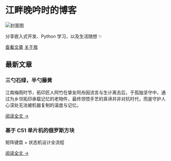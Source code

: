 # 江畔晚吟时的博客  

<div class="hero-section">  
  <!-- 封面图（建议放在 docs/public/images/cover.jpg） -->  
  <img src="/images/cover.jpg" alt="封面图" class="hero-img">  
  <div class="hero-desc">  
    <p>分享嵌入式开发、Python 学习，以及生活随想 ✨</p>  
    <div class="button-group">  
      <a href="/posts/postIndex" class="btn">查看文章</a>  
      <a href="/about" class="btn">关于我</a>  
    </div>  
  </div>  
</div>  

## 最新文章  

<div class="card-list">  
  <!-- 文章 1 -->  
  <div class="card">  
    <h3>三勺石绿，半勺藤黄</h3>  
    <p>江南梅雨时节，拓印匠人阿竹在挚友阿舟因流言与生计离去后，于孤独坚守中，通过为乡邻拓印承载记忆的老物件，最终领悟手艺的真谛并非对抗时代，而是守护人心深处无法被机器复制的温度与记忆。</p>  
    <a href="/posts/novel/三勺石绿，半勺藤黄.md" class="card-link">阅读全文 →</a>  
  </div>  
  <!-- 文章 2 -->  
  <div class="card">  
    <h3>基于 C51 单片机的俄罗斯方块</h3>  
    <p>矩阵键盘 + 状态机设计全流程</p>  
    <a href="/posts/project/C51俄罗斯方块" class="card-link">阅读全文 →</a>  
  </div>  
</div>  